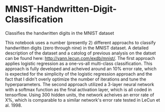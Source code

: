 # MNIST-Handwritten-Digit-Classification
Classifies the handwritten digits in the MNIST dataset

This notebook uses a number (presently 2) different approachs to classify handwritten digits (zero through nine) in the MNIST dataset. A detailed description of the dataset and a catolog of previous analysis on the datset can be found here: http://yann.lecun.com/exdb/mnist/. The first approach applies logistic regression as a one-vs-all multi-class classification. This approach is fully developed and acheived around an 10% error rate, which is expected for the simplicity of the logistic regression approach and the fact that I didn't overly optimize the number of iterations and tune the hyperparameters. The second approach utilized a 3-layer neural network with a softmax function as the final activation layer, which is all coded in tensorflow. Using 300 hidden units, the network acheives an error rate of X%, which is comparable to a similar network's error rate tested in 	LeCun et al. 1998.
